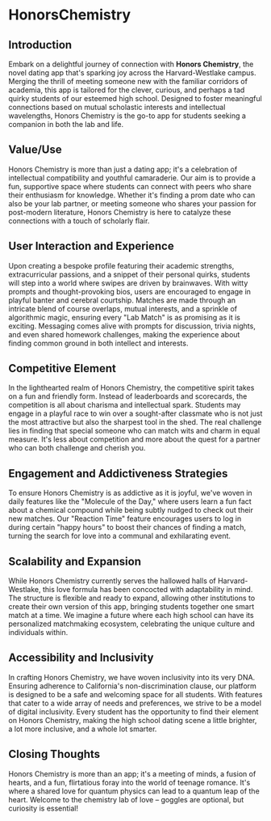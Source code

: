 # HonorsChemistry

## Introduction

Embark on a delightful journey of connection with **Honors Chemistry**, the novel dating app that's sparking joy across the Harvard-Westlake campus. Merging the thrill of meeting someone new with the familiar corridors of academia, this app is tailored for the clever, curious, and perhaps a tad quirky students of our esteemed high school. Designed to foster meaningful connections based on mutual scholastic interests and intellectual wavelengths, Honors Chemistry is the go-to app for students seeking a companion in both the lab and life.

## Value/Use

Honors Chemistry is more than just a dating app; it's a celebration of intellectual compatibility and youthful camaraderie. Our aim is to provide a fun, supportive space where students can connect with peers who share their enthusiasm for knowledge. Whether it's finding a prom date who can also be your lab partner, or meeting someone who shares your passion for post-modern literature, Honors Chemistry is here to catalyze these connections with a touch of scholarly flair.

## User Interaction and Experience

Upon creating a bespoke profile featuring their academic strengths, extracurricular passions, and a snippet of their personal quirks, students will step into a world where swipes are driven by brainwaves. With witty prompts and thought-provoking bios, users are encouraged to engage in playful banter and cerebral courtship. Matches are made through an intricate blend of course overlaps, mutual interests, and a sprinkle of algorithmic magic, ensuring every "Lab Match" is as promising as it is exciting. Messaging comes alive with prompts for discussion, trivia nights, and even shared homework challenges, making the experience about finding common ground in both intellect and interests.

## Competitive Element

In the lighthearted realm of Honors Chemistry, the competitive spirit takes on a fun and friendly form. Instead of leaderboards and scorecards, the competition is all about charisma and intellectual spark. Students may engage in a playful race to win over a sought-after classmate who is not just the most attractive but also the sharpest tool in the shed. The real challenge lies in finding that special someone who can match wits and charm in equal measure. It's less about competition and more about the quest for a partner who can both challenge and cherish you.

## Engagement and Addictiveness Strategies

To ensure Honors Chemistry is as addictive as it is joyful, we've woven in daily features like the "Molecule of the Day," where users learn a fun fact about a chemical compound while being subtly nudged to check out their new matches. Our "Reaction Time" feature encourages users to log in during certain "happy hours" to boost their chances of finding a match, turning the search for love into a communal and exhilarating event.

## Scalability and Expansion

While Honors Chemistry currently serves the hallowed halls of Harvard-Westlake, this love formula has been concocted with adaptability in mind. The structure is flexible and ready to expand, allowing other institutions to create their own version of this app, bringing students together one smart match at a time. We imagine a future where each high school can have its personalized matchmaking ecosystem, celebrating the unique culture and individuals within.

## Accessibility and Inclusivity

In crafting Honors Chemistry, we have woven inclusivity into its very DNA. Ensuring adherence to California's non-discrimination clause, our platform is designed to be a safe and welcoming space for all students. With features that cater to a wide array of needs and preferences, we strive to be a model of digital inclusivity. Every student has the opportunity to find their element on Honors Chemistry, making the high school dating scene a little brighter, a lot more inclusive, and a whole lot smarter.

## Closing Thoughts

Honors Chemistry is more than an app; it's a meeting of minds, a fusion of hearts, and a fun, flirtatious foray into the world of teenage romance. It's where a shared love for quantum physics can lead to a quantum leap of the heart. Welcome to the chemistry lab of love – goggles are optional, but curiosity is essential!

